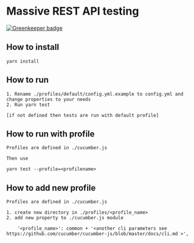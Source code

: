 # Massive REST API testing

[![Greenkeeper badge](https://badges.greenkeeper.io/znevrly/bdd-rest.svg)](https://greenkeeper.io/)

## How to install

    yarn install

## How to run

    1. Rename ./profiles/default/config.yml.example to config.yml and change properties to your needs
    2. Run yarn test

    [if not defined then tests are run with default profile]

## How to run with profile

    Profiles are defined in ./cucumber.js

    Then use

    yarn test --profile=<profilename>

## How to add new profile

    Profiles are defined in ./cucumber.js

    1. create new directory in ./profiles/<profile_name>
    2. add new property to ./cucumber.js module

        '<profile_name>': common + '<another cli parameters see https://github.com/cucumber/cucumber-js/blob/master/docs/cli.md >',
 